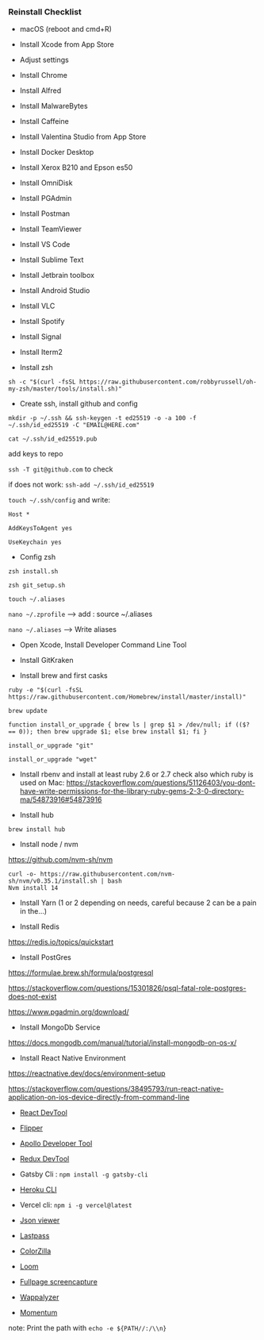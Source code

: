 ### Reinstall Checklist

- macOS (reboot and cmd+R)

- Install Xcode from App Store

- Adjust settings

- Install Chrome

- Install Alfred

- Install MalwareBytes

- Install Caffeine

- Install Valentina Studio from App Store

- Install Docker Desktop

- Install Xerox B210 and Epson es50

- Install OmniDisk

- Install PGAdmin

-  Install Postman

- Install TeamViewer

- Install VS Code

- Install Sublime Text

- Install Jetbrain toolbox

- Install Android Studio

- Install VLC

- Install Spotify

- Install Signal

- Install Iterm2

- Install zsh

```sh -c "$(curl -fsSL https://raw.githubusercontent.com/robbyrussell/oh-my-zsh/master/tools/install.sh)"```

- Create ssh, install github and config

```mkdir -p ~/.ssh && ssh-keygen -t ed25519 -o -a 100 -f ~/.ssh/id_ed25519 -C "EMAIL@HERE.com"```

```cat ~/.ssh/id_ed25519.pub```

add keys to repo

```ssh -T git@github.com``` to check

if does not work: ```ssh-add ~/.ssh/id_ed25519```

```touch ~/.ssh/config``` and write:

```Host *```
  
```AddKeysToAgent yes```
  
```UseKeychain yes```

- Config zsh

```zsh install.sh```

```zsh git_setup.sh```

```touch ~/.aliases```

```nano ~/.zprofile```  --> add : source ~/.aliases

```nano ~/.aliases```  --> Write aliases


- Open Xcode, Install Developer Command Line Tool

- Install GitKraken

- Install brew and first casks


```ruby -e "$(curl -fsSL https://raw.githubusercontent.com/Homebrew/install/master/install)"```

```brew update```


```function install_or_upgrade { brew ls | grep $1 > /dev/null; if (($? == 0)); then brew upgrade $1; else brew install $1; fi }```

```install_or_upgrade "git"```

```install_or_upgrade "wget"```


- Install rbenv and install at least ruby 2.6 or 2.7
check also which ruby is used on Mac: https://stackoverflow.com/questions/51126403/you-dont-have-write-permissions-for-the-library-ruby-gems-2-3-0-directory-ma/54873916#54873916

- Install hub

```brew install hub```

- Install node / nvm

https://github.com/nvm-sh/nvm

```
curl -o- https://raw.githubusercontent.com/nvm-sh/nvm/v0.35.1/install.sh | bash
Nvm install 14
```

- Install Yarn (1 or 2 depending on needs, careful because 2 can be a pain in the...)

- Install Redis

https://redis.io/topics/quickstart

- Install PostGres

https://formulae.brew.sh/formula/postgresql

https://stackoverflow.com/questions/15301826/psql-fatal-role-postgres-does-not-exist

https://www.pgadmin.org/download/

- Install MongoDb Service

https://docs.mongodb.com/manual/tutorial/install-mongodb-on-os-x/

- Install React Native Environment

https://reactnative.dev/docs/environment-setup

https://stackoverflow.com/questions/38495793/run-react-native-application-on-ios-device-directly-from-command-line

- [React DevTool](https://www.npmjs.com/package/react-devtools)

- [Flipper](https://fbflipper.com/)

- [Apollo Developer Tool](https://chrome.google.com/webstore/detail/apollo-client-developer-t/jdkknkkbebbapilgoeccciglkfbmbnfm)

- [Redux DevTool](https://github.com/reduxjs/redux-devtools)

- Gatsby Cli : ```npm install -g gatsby-cli```

- [Heroku CLI](https://devcenter.heroku.com/articles/heroku-cli#download-and-install)

- Vercel cli: ```npm i -g vercel@latest```

- [Json viewer](https://chrome.google.com/webstore/detail/json-viewer/gbmdgpbipfallnflgajpaliibnhdgobh)

- [Lastpass](https://www.lastpass.com/)

- [ColorZilla](https://www.colorzilla.com/chrome/)

- [Loom](https://chrome.google.com/webstore/detail/loom-for-chrome/liecbddmkiiihnedobmlmillhodjkdmb)

- [Fullpage screencapture](https://chrome.google.com/webstore/detail/gofullpage-full-page-scre/fdpohaocaechififmbbbbbknoalclacl?hl=en)

- [Wappalyzer](https://chrome.google.com/webstore/detail/wappalyzer/gppongmhjkpfnbhagpmjfkannfbllamg?hl=en)

- [Momentum](https://chrome.google.com/webstore/detail/momentum/laookkfknpbbblfpciffpaejjkokdgca?hl=en)

note: Print the path with `echo -e ${PATH//:/\\n}`
